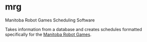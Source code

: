 # mrg
Manitoba Robot Games Scheduling Software

Takes information from a database and creates schedules formatted specifically for the [Manitoba Robot Games](http://mbrobotgames.ca/).
